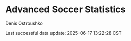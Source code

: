 # Advanced Soccer Statistics
Denis Ostroushko

<!-- gfm -->

Last successful data update: 2025-06-17 13:22:28 CST
